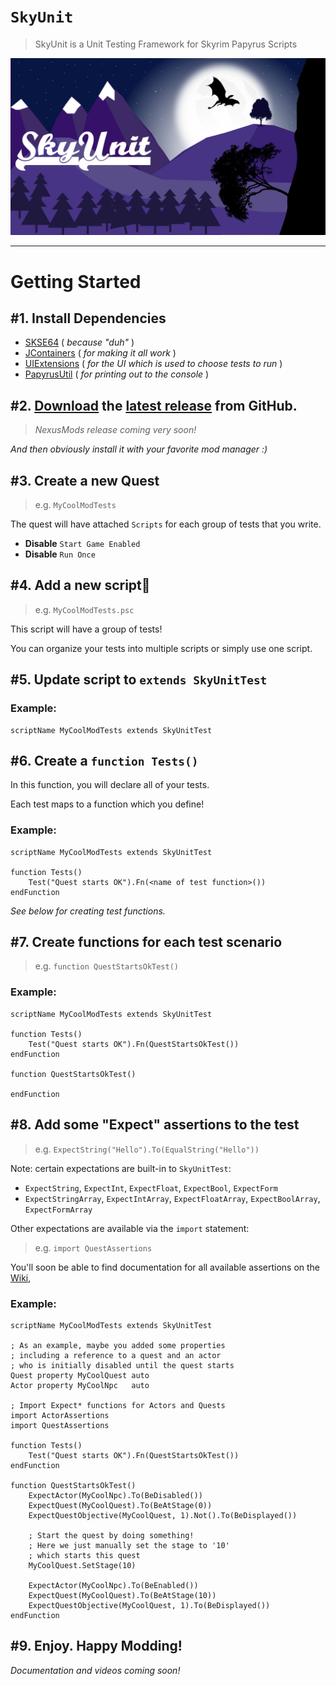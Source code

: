 # `SkyUnit`

> SkyUnit is a Unit Testing Framework for Skyrim Papyrus Scripts

![SkyUnit Logo](Images/Logo.jpg)

---

# Getting Started

## #1. Install Dependencies

- [SKSE64][] ( _because "duh"_ )
- [JContainers][] ( _for making it all work_ )
- [UIExtensions][] ( _for the UI which is used to choose tests to run_ )
- [PapyrusUtil][] ( _for printing out to the console_ )

[SKSE64]: https://skse.silverlock.org/
[JContainers]: https://www.nexusmods.com/skyrimspecialedition/mods/16495?tab=files
[PapyrusUtil]: https://www.nexusmods.com/skyrimspecialedition/mods/13048?tab=files
[UIExtensions]: https://www.nexusmods.com/skyrimspecialedition/mods/17561?tab=files

## #2. [Download][latest] the [latest release][latest] from GitHub.

> _NexusMods release coming very soon!_

[latest]: https://github.com/mrowrpurr/SkyUnit/releases/download/v1.0-alpha/SkyUnit.7z

_And then obviously install it with your favorite mod manager :)_

## #3. Create a new Quest

> e.g. `MyCoolModTests`

The quest will have attached `Scripts` for each group of tests that you write.

- **Disable** `Start Game Enabled`
- **Disable** `Run Once`

## #4. Add a new script🧐

> e.g. `MyCoolModTests.psc`

This script will have a group of tests!

You can organize your tests into multiple scripts or simply use one script.

## #5. Update script to `extends SkyUnitTest`

### Example:

```psc
scriptName MyCoolModTests extends SkyUnitTest
```

## #6. Create a `function Tests()`

In this function, you will declare all of your tests.

Each test maps to a function which you define!

### Example:

```psc
scriptName MyCoolModTests extends SkyUnitTest

function Tests()
    Test("Quest starts OK").Fn(<name of test function>())
endFunction
```

_See below for creating test functions._

## #7. Create functions for each test scenario

> e.g. `function QuestStartsOkTest()`

### Example:

```psc
scriptName MyCoolModTests extends SkyUnitTest

function Tests()
    Test("Quest starts OK").Fn(QuestStartsOkTest())
endFunction

function QuestStartsOkTest()

endFunction
```

## #8. Add some "Expect" assertions to the test

> e.g. `ExpectString("Hello").To(EqualString("Hello"))`

Note: certain expectations are built-in to `SkyUnitTest`:
- `ExpectString`, `ExpectInt`, `ExpectFloat`, `ExpectBool`, `ExpectForm`
- `ExpectStringArray`, `ExpectIntArray`, `ExpectFloatArray`, `ExpectBoolArray`, `ExpectFormArray`

Other expectations are available via the `import` statement:

> e.g. `import QuestAssertions`

You'll soon be able to find documentation for all available assertions on the [Wiki][],

### Example:

```psc
scriptName MyCoolModTests extends SkyUnitTest

; As an example, maybe you added some properties
; including a reference to a quest and an actor
; who is initially disabled until the quest starts
Quest property MyCoolQuest auto
Actor property MyCoolNpc   auto

; Import Expect* functions for Actors and Quests
import ActorAssertions
import QuestAssertions

function Tests()
    Test("Quest starts OK").Fn(QuestStartsOkTest())
endFunction

function QuestStartsOkTest()
    ExpectActor(MyCoolNpc).To(BeDisabled())
    ExpectQuest(MyCoolQuest).To(BeAtStage(0))
    ExpectQuestObjective(MyCoolQuest, 1).Not().To(BeDisplayed())

    ; Start the quest by doing something!
    ; Here we just manually set the stage to '10'
    ; which starts this quest
    MyCoolQuest.SetStage(10)

    ExpectActor(MyCoolNpc).To(BeEnabled())
    ExpectQuest(MyCoolQuest).To(BeAtStage(10))
    ExpectQuestObjective(MyCoolQuest, 1).To(BeDisplayed())
endFunction
```

## #9. Enjoy. Happy Modding!

_Documentation and videos coming soon!_

[Wiki]: https://github.com/mrowrpurr/SkyUnit/wiki